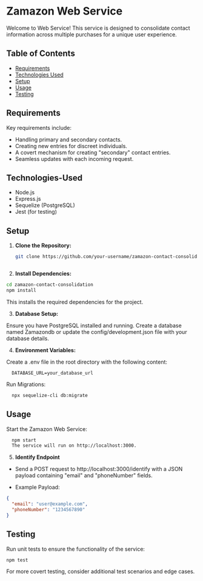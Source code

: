 # Zamazon Web Service

Welcome to Web Service! This service is designed to consolidate contact information across multiple purchases for a unique user experience.

## Table of Contents

- [Requirements](#requirements)
- [Technologies Used](#technologies-used)
- [Setup](#setup)
- [Usage](#usage)
- [Testing](#testing)


## Requirements

Key requirements include:

- Handling primary and secondary contacts.
- Creating new entries for discreet individuals.
- A covert mechanism for creating "secondary" contact entries.
- Seamless updates with each incoming request.


## Technologies-Used

- Node.js
- Express.js
- Sequelize (PostgreSQL)
- Jest (for testing)

## Setup

1. **Clone the Repository:**

   ```bash
   git clone https://github.com/your-username/zamazon-contact-consolidation.git



2. **Install Dependencies:**

  ```bash
  cd zamazon-contact-consolidation
  npm install
  ```
  This installs the required dependencies for the project.




3. **Database Setup:**

Ensure you have PostgreSQL installed and running.
Create a database named Zamazondb or update the config/development.json file with your database details.


4. **Environment Variables:**

Create a .env file in the root directory with the following content:

  ```plaintext
    DATABASE_URL=your_database_url
  ```
    
   Run Migrations:
    
  ```bash
    npx sequelize-cli db:migrate
  ```



## Usage

Start the Zamazon Web Service:

  ```bash
    npm start
    The service will run on http://localhost:3000.
  ```


5. **Identify Endpoint**

- Send a POST request to http://localhost:3000/identify with a JSON payload containing "email" and "phoneNumber" fields.

- Example Payload:

```json
{
  "email": "user@example.com",
  "phoneNumber": "1234567890"
}
```


## Testing

Run unit tests to ensure the functionality of the service:

```bash
npm test
```

For more covert testing, consider additional test scenarios and edge cases.

